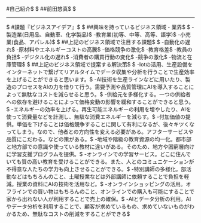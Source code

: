 #自己紹介$
$
##前田悠真$
$
* * *
$
#課題『ビジネスアイデア』$
$
##興味を持っているビジネス領域・業界$
$
-製造業(日用品、自動車、化学製品)$
-教育業(初等、中等、高等、語学)$
-小売業(食品、アパレル)$
$
##上記のビジネス領域で注目する課題$
$
-自動化の遅れ$
-原材料やエネルギーコストの高騰$
-価格競争の激化$
-教育格差$
-教員の負担$
-デジタル化の遅れ$
-消費者の購買行動の変化$
-競争の激化$
-物流と在庫管理$
$
##上記のビジネス領域で提案する解決策$
$
-Iotの活用、生産設備をインターネットで繋げてリアルタイムでデータ収集や分析を行うことで生産効率を上げることができると思います。$
-AI技術を生産ラインなどに用いたり、製造のプロセスをAIの力を借りて行う。需要予測や品質管理にAIを導入することによって無駄なコストを減らせると思う。$
-供給元を多様化する。一つの供給者への依存を避けることによって価格変動の影響を緩和することができると思う。$
-エネルギーの効率を上げる。再生可能エネルギーの利用を増やしたり、AIを使って消費量などを計測し、無駄な消費エネルギーを減らす。$
-付加価値の提供。単価を下げることは価格競争することに関して有利になるが、後々キツくなってしまう。なので、他者との方向性を変える必要がある。アフターサービスや品質にこだわる。などの策がある。$
-地域や階級の教育資源の均一化。都市部と地方部での意識や使っている教材に違いがある。そのため、地方や困窮層向けに学習支援プログラムを提供。$
-オンラインでの学習サービス。どこに住んでいても質の高い教育を受けることができる。また、人とのコミュニケーションが不得意な人たちの学力も向上させることができる。$
-特別講師の多様化。部活動などはもちろんのこと、土曜授業などは外部講師に依頼することで負担を軽減。授業の資料にAIの技術を活用など。$
-オンラインショッピングの活用。オフラインでの買い物はもちろんのこと、オンラインでの購入も可能にすることで家から出れない人が利用することで売上の確保。$
-AIとデータ分析の利用。AIやデータ分析を利用することで、顧客が求めているもの、求めていないものがわかるため、無駄なコストの削減をすることができる$






